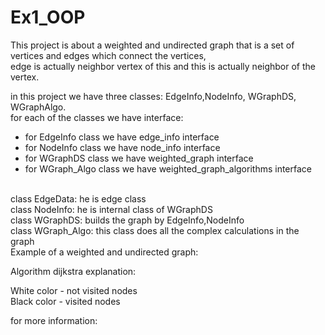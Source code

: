 # Ex1_OOP

This project is about a weighted and undirected graph that is a set of vertices and edges which connect the vertices, 
<br>
edge is actually neighbor vertex of this and this is actually neighbor of the vertex.

in this project we have three classes: EdgeInfo,NodeInfo, WGraphDS, WGraphAlgo.
<br>
for each of the classes we have interface:
- for EdgeInfo class we have edge_info interface
- for NodeInfo class we have node_info interface
- for WGraphDS class we have weighted_graph interface
- for WGraph_Algo class we have weighted_graph_algorithms interface
<br>
class EdgeData: he is edge class  
<br>
class NodeInfo: he is internal class of WGraphDS 
<br>
class WGraphDS: builds the graph by EdgeInfo,NodeInfo
<br>
class WGraph_Algo: this class does all the complex calculations in the graph
<br>
Example of a weighted and undirected graph:





Algorithm dijkstra explanation:


White color - not visited nodes<br>
Black color - visited nodes<br>

for more information: 
